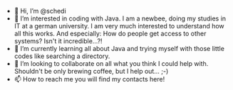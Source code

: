 - 👋 Hi, I’m @schedi
- 👀 I’m interested in coding with Java. I am a newbee, doing my studies in IT at a german university. I am very much interested to understand how all this works. And especially: How do people get access to other systems? Isn't it incredible...?!
- 🌱 I’m currently learning all about Java and trying myself with those little codes like searching a directory.
- 💞️ I’m looking to collaborate on all what you think I could help with. Shouldn't be only brewing coffee, but I help out... ;-)
- 📫 How to reach me you will find my contacts here!

<!---
schedi/schedi is a ✨ special ✨ repository because its `README.md` (this file) appears on your GitHub profile.
You can click the Preview link to take a look at your changes.
--->
